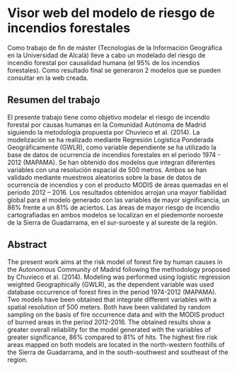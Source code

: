 # Visor web del modelo de riesgo de incendios forestales

Como trabajo de fin de máster (Tecnologías de la Información Geográfica en la Universidad de Alcalá) lleve a cabo un modelado del riesgo de incendio forestal por causalidad humana (el 95% de los incendios forestales). Como resultado final se generaron 2 modelos que se pueden consultar en la web creada.

## Resumen del trabajo 

El presente trabajo tiene como objetivo modelar el riesgo de incendio forestal por causas humanas en la Comunidad Autónoma de Madrid siguiendo la metodología propuesta por Chuvieco et al. (2014). La modelización se ha realizado mediante Regresión Logística Ponderada Geográficamente (GWLR), como variable dependiente se ha utilizado la base de datos de ocurrencia de incendios forestales en el periodo 1974 - 2012 (MAPAMA). Se han obtenido dos modelos que integran diferentes variables con una resolución espacial de 500 metros. Ambos se han validado mediante muestreos aleatorios sobre la base de datos de ocurrencia de incendios y con el producto MODIS de áreas quemadas en el periodo 2012 – 2016. Los resultados obtenidos arrojan una mayor fiabilidad global para el modelo generado con las variables de mayor significancia, un 86% frente a un 81% de aciertos. Las áreas de mayor riesgo de incendio cartografiadas en ambos modelos se localizan en el piedemonte noroeste de la Sierra de Guadarrama, en el sur-suroeste y al sureste de la región.

## Abstract

The present work aims at the risk model of forest fire by human causes in the Autonomous Community of Madrid following the methodology proposed by Chuvieco et al. (2014). Modeling was performed using logistic regression weighted Geographically (GWLR), as the dependent variable was used database occurrence of forest fires in the period 1974-2012 (MAPAMA). Two models have been obtained that integrate different variables with a spatial resolution of 500 meters. Both have been validated by random sampling on the basis of fire occurrence data and with the MODIS product of burned areas in the period 2012-2016. The obtained results show a greater overall reliability for the model generated with the variables of greater significance, 86% compared to 81% of hits. The highest fire risk areas mapped on both models are located in the north-western foothills of the Sierra de Guadarrama, and in the south-southwest and southeast of the region.
